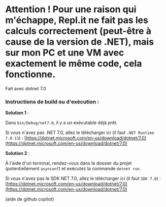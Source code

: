 # Attention ! Pour une raison qui m'échappe, Repl.it ne fait pas les calculs correctement (peut-être à cause de la version de .NET), mais sur mon PC et une VM avec exactement le même code, cela fonctionne.
Fait avec dotnet 7.0

### Instructions de build ou d'exécution :

**Solution 1** :

Dans `bin/Debug/net7.0`, il y a un exécutable déjà prêt.

Si vous n'avez pas .NET 7.0, allez le télécharger ici (il faut `.NET Runtime 7.0.13`) : [https://dotnet.microsoft.com/en-us/download/dotnet/7.0](https://dotnet.microsoft.com/en-us/download/dotnet/7.0)

**Solution 2** : 

À l'aide d'un terminal, rendez-vous dans le dossier du projet (potentiellement `asynconf`) et exécutez la commande `dotnet run`.

Si vous n'avez pas le SDK NET 7.0, allez le télécharger ici (il faut `SDK 7.0`) : [https://dotnet.microsoft.com/en-us/download/dotnet/7.0](https://dotnet.microsoft.com/en-us/download/dotnet/7.0)


(aide de github copilot)
